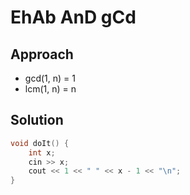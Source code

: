 # EhAb AnD gCd

## Approach
- gcd(1, n) = 1
- lcm(1, n) = n

## Solution
```cpp
void doIt() {
    int x;
    cin >> x;
    cout << 1 << " " << x - 1 << "\n";
}
```
